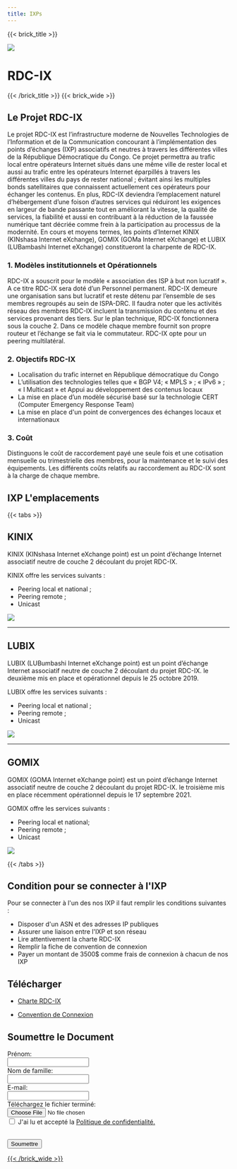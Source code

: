 ```yaml
---
title: IXPs
---
```


{{< brick_title >}}

![](/uploads/photos/bricks.png)

# RDC-IX

{{< /brick_title >}}
{{< brick_wide >}}

## Le Projet RDC-IX

Le projet RDC-IX est l’infrastructure moderne de Nouvelles Technologies de l’Information et de la Communication concourant à l’implémentation des points d’échanges (IXP) associatifs et neutres à travers les différentes villes de la République Démocratique du Congo. Ce projet permettra au trafic local entre opérateurs Internet situés dans une même ville de rester local et aussi au trafic entre les opérateurs Internet éparpillés à travers les différentes villes du pays de rester national ; évitant ainsi les multiples bonds satellitaires que connaissent actuellement ces opérateurs pour échanger les contenus. En plus, RDC-IX deviendra l’emplacement naturel d’hébergement d’une foison d’autres services qui réduiront les exigences en largeur de bande passante tout en améliorant la vitesse, la qualité de services, la fiabilité et aussi en contribuant à la réduction de la faussée numérique tant décriée comme frein à la participation au processus de la modernité. En cours et moyens termes, les points d’Internet KINIX (KINshasa Internet eXchange), GOMIX (GOMa Internet eXchange) et LUBIX (LUBambashi Internet eXchange) constitueront la charpente de RDC-IX.

### 1. Modèles institutionnels et Opérationnels

RDC-IX a souscrit pour le modèle « association des ISP à but non lucratif ». A ce titre  RDC-IX sera doté d’un Personnel permanent. RDC-IX demeure une organisation sans but lucratif et reste détenu par l’ensemble de ses membres regroupés au sein de ISPA-DRC. Il faudra noter que les activités réseau des membres RDC-IX incluent la transmission du contenu et des services provenant des tiers.
Sur le plan technique, RDC-IX fonctionnera sous la couche 2. Dans ce modèle chaque membre fournit son propre routeur et l’échange se fait via le commutateur. RDC-IX opte pour un peering multilatéral.

### 2. Objectifs RDC-IX

- Localisation du trafic internet en République démocratique du Congo
- L’utilisation des technologies telles que « BGP V4; « MPLS » ; « IPv6 » ; « I Multicast » et Appui au développement des contenus locaux
- La mise en place d’un modèle sécurisé basé sur la technologie CERT (Computer Emergency Response Team)
- La mise en place d'un point de convergences des échanges locaux et internationaux

### 3. Coût

Distinguons le coût de raccordement payé une seule fois et une cotisation mensuelle ou trimestrielle des membres, pour la maintenance et le suivi des équipements. Les différents coûts relatifs au raccordement au RDC-IX sont à la charge de chaque membre.

## IXP L'emplacements

{{< tabs >}}

## KINIX

KINIX (KINshasa Internet eXchange point) est un point d’échange Internet associatif neutre de couche 2 découlant du projet RDC-IX.

KINIX offre les services suivants :
- Peering local et national ;
- Peering remote ;
- Unicast

![](/uploads/brancheslogos/KINIX.png)

---
## LUBIX

LUBIX (LUBumbashi Internet eXchange point) est un point d’échange Internet associatif neutre de couche 2 découlant du projet RDC-IX. le deuxième mis en place et opérationnel depuis le 25 octobre 2019.

LUBIX  offre les services suivants :
- Peering local et national ;
- Peering remote ;
- Unicast
 
![](/uploads/brancheslogos/LUBIX.png)

---
## GOMIX

GOMIX (GOMA Internet eXchange point) est un point d’échange Internet associatif neutre de couche 2 découlant du projet RDC-IX. le troisième mis en place récemment opérationnel depuis le 17 septembre 2021.

GOMIX  offre les services suivants :
- Peering local et national;
- Peering remote ;
- Unicast

![](/uploads/brancheslogos/GOMIX.png)

{{< /tabs >}}

## Condition pour se connecter à l'IXP

Pour se connecter à l'un des nos IXP il faut remplir les conditions suivantes :

- Disposer d'un ASN et des adresses IP publiques
- Assurer une liaison entre l'IXP et son réseau
- Lire attentivement la charte RDC-IX
- Remplir la fiche de convention de connexion
- Payer un montant de 3500$ comme frais de connexion à chacun de nos IXP

## Télécharger

- <a class="has_icon" href=http://localhost:1313/uploads/documents/CHARTE.RDC-IX.pdf>Charte RDC-IX</a>
<!-- ![Charte RDC-IX]<uploads/documents/CHARTE.RDC-IX.pdf> -->

- <a class="has_icon" href=http://localhost:1313/uploads/documents/FICHE.DECONVENTION.DE.CONNEXION.@1.pdf>Convention de Connexion</a>
<!-- ![FICHE.DECONVENTION.DE.CONNEXION.@] <uploads/documents/FICHE.DECONVENTION.DE.CONNEXION.@.pdf> -->

## Soumettre le Document

<form>
  <label for="fname">Prénom:</label><br>
  <input type="text" id="fname" name="fname"><br>
  <label for="lname">Nom de famille:</label><br>
  <input type="text" id="lname" name="lname"><br>
   <label for="email">E-mail:</label><br>
  <input type="text" id="email" name="email"><br>
  <label for="file">Téléchargez le fichier terminé:</label><br>
  <input type="file" id="myFile" name="filename"><br>
  <input type="checkbox" id="checkbox" name="agree" value="agree">
  <label for="Agree"> J'ai lu et accepté la <a href="/privacy-policy">Politique de confidentialité.</p><br>
</label><div class="mb-10 flex items-start gap-2">
</label><button type="submit">Soumettre</button>
</form>

{{< /brick_wide >}}